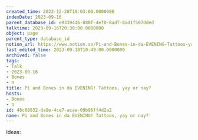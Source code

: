 ```yaml
---
created_time: 2022-12-28T19:03:00.0000000
indexDate: 2023-09-16
parent_database_id: e9339446-880f-4ef0-8ad7-8ad1f507dded
talktime: 2023-09-16T20:30:00.0000000
object: page
parent_type: database_id
notion_url: https://www.notion.so/Pi-and-Bones-in-da-EVENING-Tattoos-yay-or-nay-48c68832da9e4ce7acae09b96ff4d2a2
last_edited_time: 2023-09-18T10:49:00.0000000
archived: false
tags:
- Talk
- 2023-09-16
- Bones
- π
title: Pi and Bones in da EVENING! Tattoos, yay or nay?
hosts:
- Bones
- π
id: 48c68832-da9e-4ce7-acae-09b96ff4d2a2
name: Pi and Bones in da EVENING! Tattoos, yay or nay?
---
```


Ideas:
























